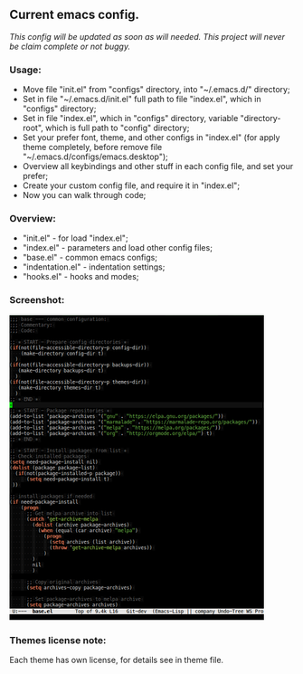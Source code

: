 ## Current emacs config.

*This config will be updated as soon as will needed.*
*This project will never be claim complete or not buggy.*

### Usage:
* Move file "init.el" from "configs" directory, into "~/.emacs.d/" directory;
* Set in file "~/.emacs.d/init.el" full path to file "index.el", which in "configs" directory;
* Set in file "index.el", which in "configs" directory, variable "directory-root", which is full path to "config" directory;
* Set your prefer font, theme, and other configs in "index.el" (for apply theme completely, before remove file "~/.emacs.d/configs/emacs.desktop");
* Overview all keybindings and other stuff in each config file, and set your prefer;
* Create your custom config file, and require it in "index.el";
* Now you can walk through code;

### Overview:

* "init.el" - for load "index.el";
* "index.el" - parameters and load other config files;
* "base.el" - common emacs configs;
* "indentation.el" - indentation settings;
* "hooks.el" - hooks and modes;

### Screenshot:
![Image of editor](https://raw.githubusercontent.com/sashlex/emacs-config/master/img/screenshot.png)

### Themes license note:
Each theme has own license, for details see in theme file.